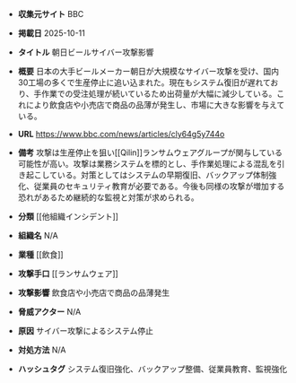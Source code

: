 - **収集元サイト**
BBC

- **掲載日**
2025-10-11

- **タイトル**
朝日ビールサイバー攻撃影響

- **概要**
日本の大手ビールメーカー朝日が大規模なサイバー攻撃を受け、国内30工場の多くで生産停止に追い込まれた。現在もシステム復旧が遅れており、手作業での受注処理が続いているため出荷量が大幅に減少している。これにより飲食店や小売店で商品の品薄が発生し、市場に大きな影響を与えている。

- **URL**
https://www.bbc.com/news/articles/cly64g5y744o

- **備考**
攻撃は生産停止を狙い[[Qilin]]ランサムウェアグループが関与している可能性が高い。攻撃は業務システムを標的とし、手作業処理による混乱を引き起こしている。対策としてはシステムの早期復旧、バックアップ体制強化、従業員のセキュリティ教育が必要である。今後も同様の攻撃が増加する恐れがあるため継続的な監視と対策が求められる。

- **分類**
[[他組織インシデント]]

- **組織名**
N/A

- **業種**
[[飲食]]

- **攻撃手口**
[[ランサムウェア]]

- **攻撃影響**
飲食店や小売店で商品の品薄発生

- **脅威アクター**
N/A

- **原因**
サイバー攻撃によるシステム停止

- **対処方法**
N/A

- **ハッシュタグ**
システム復旧強化、バックアップ整備、従業員教育、監視強化
